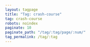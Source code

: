 ```yaml
---
layout: tagpage
title: "Tag: crash-course"
tag: crash-course
robots: noindex
paginate: 10
paginate_path: "/tag/:tag/page/:num/"
tag_permalink: /tag/:tag
---
```

